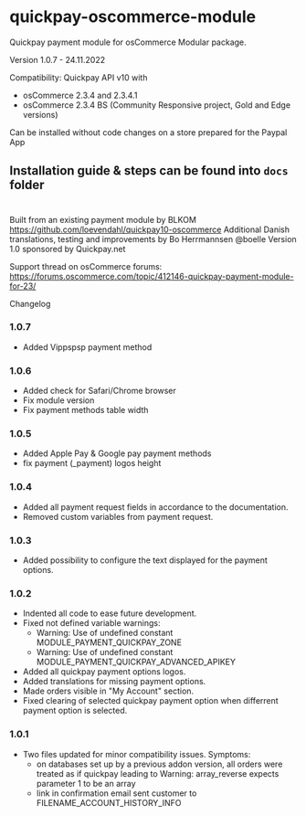 # quickpay-oscommerce-module
Quickpay payment module for osCommerce
Modular package.

Version 1.0.7 - 24.11.2022

Compatibility:
Quickpay API v10 with
- osCommerce 2.3.4 and 2.3.4.1
- osCommerce 2.3.4 BS (Community Responsive project, Gold and Edge versions)

Can be installed without code changes on a store prepared for the Paypal App

## Installation guide & steps can be found into `docs` folder
#
Built from an existing payment module by BLKOM https://github.com/loevendahl/quickpay10-oscommerce
Additional Danish translations, testing and improvements by Bo Herrmannsen @boelle
Version 1.0 sponsored by Quickpay.net

Support thread on osCommerce forums:
https://forums.oscommerce.com/topic/412146-quickpay-payment-module-for-23/

Changelog
### 1.0.7
- Added Vippspsp payment method
### 1.0.6
- Added check for Safari/Chrome browser
- Fix module version
- Fix payment methods table width
### 1.0.5
- Added Apple Pay & Google pay payment methods
- fix payment (_payment) logos height
### 1.0.4
- Added all payment request fields in accordance to the documentation.
- Removed custom variables from payment request.
### 1.0.3
- Added possibility to configure the text displayed for the payment options.
### 1.0.2
- Indented all code to ease future development.
- Fixed not defined variable warnings:
  * Warning: Use of undefined constant MODULE_PAYMENT_QUICKPAY_ZONE
  * Warning: Use of undefined constant MODULE_PAYMENT_QUICKPAY_ADVANCED_APIKEY
- Added all quickpay payment options logos.
- Added translations for missing payment options.
- Made orders visible in "My Account" section.
- Fixed clearing of selected quickpay payment option when differrent payment option is selected.
### 1.0.1
- Two files updated for minor compatibility issues. Symptoms:
   * on databases set up by a previous addon version, all orders were treated as if quickpay leading to Warning: array_reverse expects parameter 1 to be an array
  * link in confirmation email sent customer to FILENAME_ACCOUNT_HISTORY_INFO
